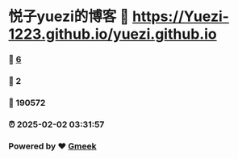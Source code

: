 # 悦子yuezi的博客 :link: https://Yuezi-1223.github.io/yuezi.github.io 
### :page_facing_up: [6](https://Yuezi-1223.github.io/yuezi.github.io/tag.html) 
### :speech_balloon: 2 
### :hibiscus: 190572 
### :alarm_clock: 2025-02-02 03:31:57 
### Powered by :heart: [Gmeek](https://github.com/Meekdai/Gmeek)

